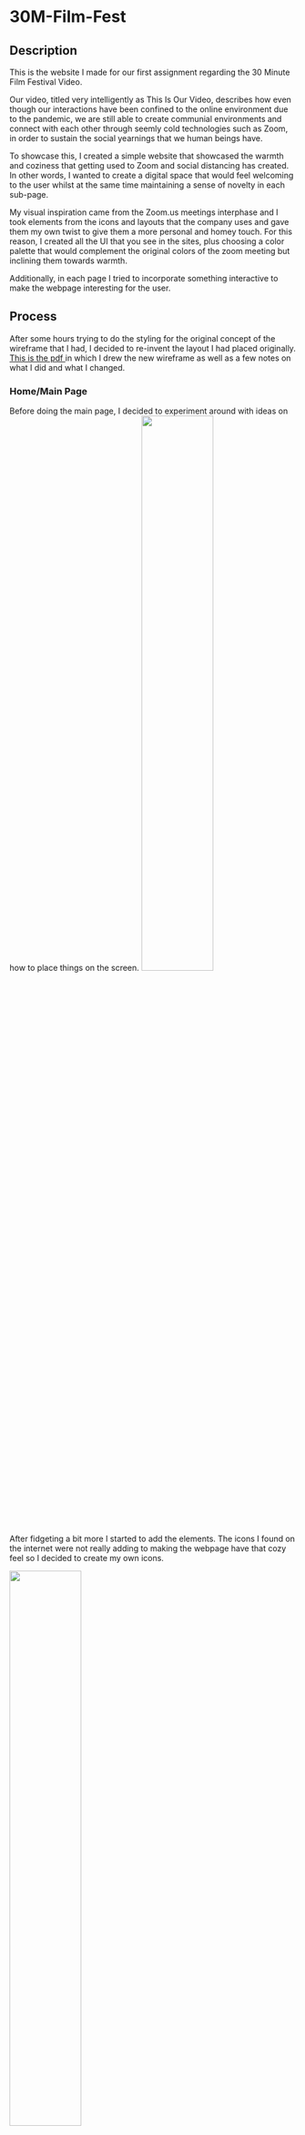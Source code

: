 # 30M-Film-Fest

## Description
This is the website I made for our first assignment regarding the 30 Minute Film Festival Video. 

Our video, titled very intelligently as This Is Our Video, describes how even though our interactions have been confined to the online environment due to the pandemic, we are still able to create communial environments and connect with each other through seemly cold technologies such as Zoom, in order to sustain the social yearnings that we human beings have. 

To showcase this, I created a simple website that showcased the warmth and coziness that getting used to Zoom and social distancing has created. In other words, I wanted to create a digital space that would feel welcoming to the user whilst at the same time maintaining a sense of novelty in each sub-page. 

My visual inspiration came from the Zoom.us meetings interphase and I took elements from the icons and layouts that the company uses and gave them my own twist to give them a more personal and homey touch. For this reason, I created all the UI that you see in the sites, plus choosing a color palette that would complement the original colors of the zoom meeting but inclining them towards warmth. 

Additionally, in each page I tried to incorporate something interactive to make the webpage interesting for the user. 

## Process

After some hours trying to do the styling for the original concept of the wireframe that I had, I decided to re-invent the layout I had placed originally. <a href="re-wireframing.pdf"> This is the pdf </a> in which I drew the new wireframe as well as a few notes on what I did and what I changed. 

### Home/Main Page
Before doing the main page, I decided to experiment around with ideas on how to place things on the screen. 
<img src="images-documentation/mainpage1.png" width="50%">

After fidgeting a bit more I started to add the elements. The icons I found on the internet were not really adding to making the webpage have that cozy feel so I decided to create my own icons.

<img src="images-documentation/mainpage2.png" width=50%>

Once the main page looked like I had envisioned, I then worked on making the site responsive. It's not that good but it gets the job done once you get on certain measurements. 

Desktop:
<img src="images-documentation/mainpage3.png" width="80%"> 

Phone:
<img src="images-documentation/mainpage-small.png" width="25%"> 

Notes from the first day:
- It took me a whole day.
- It was very hard to make the website responsive.
- Using grids was useful but it also came with its perks. For instance it is very hard to position and take into consideration objects that are not within that grid. 
- Also keeping track of what things have a certain position and relative to what they should be centered.
- Overall, a major problem was keeping track of what was inside what, what elements inside another should be styled as part of that elements and which can be styled overall. 
- Additionally, keeping track of files is also very important and it is very easy to miss
- Spelling mistakes were also very common 
- I learned how to use click on Javascript yay!
- I wanted to have a dark mode (view mode button) option but I ended up not liking the idea. 


### Play Page
What became the play page actually started as my gallery page, but as I was working on it, I realized that the layout was much better suited for the play page and thus added some javascript so that it could become interactive and play if the user clicked the play icon. One thing I struggle with after I pushed the code to GitHub was the autoplay. In my local file it worked perfectly fine but for some reason once I uploaded it, the feature video would autoplay. I also made the UI for this just so that the appearance would match the aesthetic of the rest of the website better. I also added the videos of my other classmates because I though it would be nicer than having more images of the video. 

<img src="images-documentation/playButton.png">
<img src="images-documentation/playpage.png">

### Gallery 
For the gallery I decided to use a grid system by making rows and columns dividers and then placing them on a grid. I then tried to make it more complex by adding a card with the name of the video and the group members once it hovers. I really wanted to try transitions so I also incorporated them and as a final touch I added links to the projects of my classmates. 
<img src="images-documentation/gallery.png"> 

### Team Page 
I got the idea for the Team page after watching a <a href="https://youtu.be/ntg6tbGxP3k">video about</a> how to do parallax effect on html, css and javascript, and I thought it would be interesting to implement it but using images of ourselves instead of the planets. 
Additionally I wanted the appearance to be similar to the way people's cameras are showcased in Zoom, but at the same time, I also wanted to have an element that showcased how we have in a way re-shaped zoom to become part of our social environment. Thus I decided to change the shape of the rectangle on zoom for a circle. 

To give the design more character, I decided to make my own minimalistic drawings with a similar texture to the UI elements I did previously, instead of using screenshots from the video. At the end, I came up with this: 

<img src="images-documentation/team1.png" width="30%"> <img src="images-documentation/team2.png" width="30%"> <img src="images-documentation/team3.png" width="30%">
- I decided to use colors that would contrast with my orginal color palette and at the same time would also compliment some of the colors from the skin or clothes that the girls are wearing. 

### About Page
The About page was inspired by the chat in Zoom meetings. I thought that rather than have a box of text telling the user what the page is about, it would be more interesting and engaging to pretend that the people who created the website are having a chat with the user, kinda predicting the questions that the user might have and an overview of how to use the site. Making the chat scrollable, I believe, added to the interaction of this page in particular without actually having to use any script on it. 
<img src="images-documentation/textInspiration.png" width="50%">

I kept the same color palette that was used in the main menu and decided to implement the blue as a way to frame the chat and make it stand out in the screen (I originally inverted the colors but placing the blue outsided, I think, made a difference to what catches the attention first). 

In progress look:
<img src="images-documentation/aboutPage1.png" width="70%">

Initial colors:
<img src="images-documentation/orange-about.jpeg" width="70%">

Final About page: 
<img src="images-documentation/aboutpage.png" width="70%">

## Challenges
- Autoplay of video player (it doesn't happen on my local file but once I pushed it to GitHub it had that issue)
- Positioning things
- Centering things
- Making the web page responsive in a way that looked good 
- Understanding the difference between positionings
- Took me a very long time to do very simple things 
- It's hard to keep track of things, what goes where and who is the child of who
- There are so many ways of doing the same thing that it's hard to know which way would be best
- Javascript had a learning curve, but right now I'm just a straight line. 


### To keep in mind for the future

- Improve my ability to place things and use grids to make the website responsive
- Being more tidy with the code 
- Having better transitions for some things.
- Trying to design for the phone screen first and then work my way up to desktop screen sizes. 
- Learn more javascript 
- I really like the hamburger navigation bar, I want to keep on building from it
- I didn’t got to use animations, so I would like to do that sometime 


## Reflection
I am very happy with how the page looks on a desktop (how it looks on an iPad or phone is debatable). I really enjoyed thinking about how the UI elements could contribute to the theme of my webpage and set a tone for it. It was very hard for me to keep track of things on the CSS files and centering things was a hazzle. I realized just how long of a route I have to follow to get proficient at making websites but I am looking forward to the possibilities of storytelling that each class creates. 

